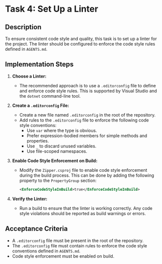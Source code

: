 # Task 4: Set Up a Linter

## Description

To ensure consistent code style and quality, this task is to set up a linter for the project. The linter should be configured to enforce the code style rules defined in `AGENTS.md`.

## Implementation Steps

1.  **Choose a Linter:**
    *   The recommended approach is to use a `.editorconfig` file to define and enforce code style rules. This is supported by Visual Studio and the `dotnet` command-line tool.

2.  **Create a `.editorconfig` File:**
    *   Create a new file named `.editorconfig` in the root of the repository.
    *   Add rules to the `.editorconfig` file to enforce the following code style conventions:
        *   Use `var` where the type is obvious.
        *   Prefer expression-bodied members for simple methods and properties.
        *   Use `_` to discard unused variables.
        *   Use file-scoped namespaces.

3.  **Enable Code Style Enforcement on Build:**
    *   Modify the `Zipper.csproj` file to enable code style enforcement during the build process. This can be done by adding the following property to the `PropertyGroup` section:
        ```xml
        <EnforceCodeStyleInBuild>true</EnforceCodeStyleInBuild>
        ```

4.  **Verify the Linter:**
    *   Run a build to ensure that the linter is working correctly. Any code style violations should be reported as build warnings or errors.

## Acceptance Criteria

*   A `.editorconfig` file must be present in the root of the repository.
*   The `.editorconfig` file must contain rules to enforce the code style conventions defined in `AGENTS.md`.
*   Code style enforcement must be enabled on build.
